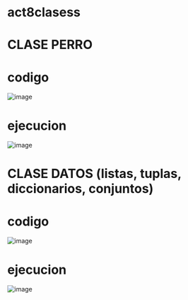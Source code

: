 # act8clasess

# CLASE PERRO

# codigo

![image](https://github.com/user-attachments/assets/4e483874-544d-40f6-b6df-e55ae1729ffb)

# ejecucion

![image](https://github.com/user-attachments/assets/1ed05507-7983-4523-9328-c79bd94e96a8)

# CLASE DATOS (listas, tuplas, diccionarios, conjuntos)

# codigo

![image](https://github.com/user-attachments/assets/d042f114-9ae8-43cf-8ec1-c2748a8ffad5)


# ejecucion

![image](https://github.com/user-attachments/assets/65086df9-cf76-4d1d-a7fc-eb7a87234923)




